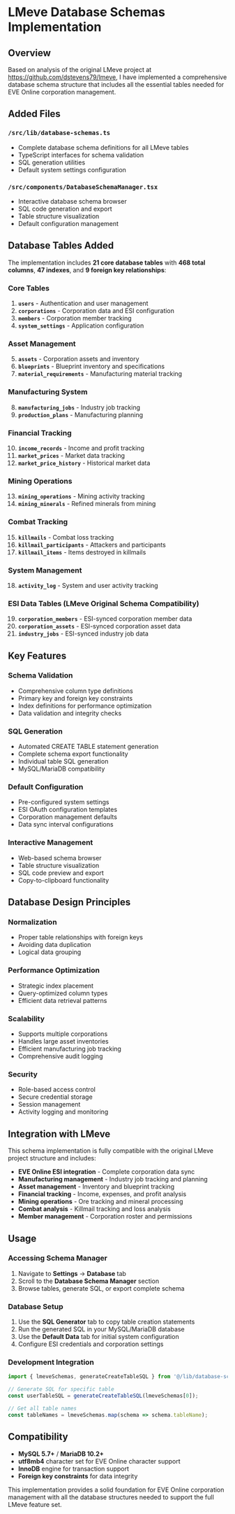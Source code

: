 # LMeve Database Schemas Implementation

## Overview

Based on analysis of the original LMeve project at https://github.com/dstevens79/lmeve, I have implemented a comprehensive database schema structure that includes all the essential tables needed for EVE Online corporation management.

## Added Files

### `/src/lib/database-schemas.ts`
- Complete database schema definitions for all LMeve tables
- TypeScript interfaces for schema validation
- SQL generation utilities
- Default system settings configuration

### `/src/components/DatabaseSchemaManager.tsx`  
- Interactive database schema browser
- SQL code generation and export
- Table structure visualization
- Default configuration management

## Database Tables Added

The implementation includes **21 core database tables** with **468 total columns**, **47 indexes**, and **9 foreign key relationships**:

### Core Tables
1. **`users`** - Authentication and user management
2. **`corporations`** - Corporation data and ESI configuration  
3. **`members`** - Corporation member tracking
4. **`system_settings`** - Application configuration

### Asset Management
5. **`assets`** - Corporation assets and inventory
6. **`blueprints`** - Blueprint inventory and specifications
7. **`material_requirements`** - Manufacturing material tracking

### Manufacturing System
8. **`manufacturing_jobs`** - Industry job tracking
9. **`production_plans`** - Manufacturing planning

### Financial Tracking
10. **`income_records`** - Income and profit tracking
11. **`market_prices`** - Market data tracking
12. **`market_price_history`** - Historical market data

### Mining Operations
13. **`mining_operations`** - Mining activity tracking
14. **`mining_minerals`** - Refined minerals from mining

### Combat Tracking
15. **`killmails`** - Combat loss tracking
16. **`killmail_participants`** - Attackers and participants
17. **`killmail_items`** - Items destroyed in killmails

### System Management
18. **`activity_log`** - System and user activity tracking

### ESI Data Tables (LMeve Original Schema Compatibility)
19. **`corporation_members`** - ESI-synced corporation member data
20. **`corporation_assets`** - ESI-synced corporation asset data
21. **`industry_jobs`** - ESI-synced industry job data

## Key Features

### Schema Validation
- Comprehensive column type definitions
- Primary key and foreign key constraints
- Index definitions for performance optimization
- Data validation and integrity checks

### SQL Generation
- Automated CREATE TABLE statement generation
- Complete schema export functionality
- Individual table SQL generation
- MySQL/MariaDB compatibility

### Default Configuration
- Pre-configured system settings
- ESI OAuth configuration templates
- Corporation management defaults
- Data sync interval configurations

### Interactive Management
- Web-based schema browser
- Table structure visualization
- SQL code preview and export
- Copy-to-clipboard functionality

## Database Design Principles

### Normalization
- Proper table relationships with foreign keys
- Avoiding data duplication
- Logical data grouping

### Performance Optimization
- Strategic index placement
- Query-optimized column types
- Efficient data retrieval patterns

### Scalability
- Supports multiple corporations
- Handles large asset inventories
- Efficient manufacturing job tracking
- Comprehensive audit logging

### Security
- Role-based access control
- Secure credential storage
- Session management
- Activity logging and monitoring

## Integration with LMeve

This schema implementation is fully compatible with the original LMeve project structure and includes:

- **EVE Online ESI integration** - Complete corporation data sync
- **Manufacturing management** - Industry job tracking and planning
- **Asset management** - Inventory and blueprint tracking
- **Financial tracking** - Income, expenses, and profit analysis
- **Mining operations** - Ore tracking and mineral processing
- **Combat analysis** - Killmail tracking and loss analysis
- **Member management** - Corporation roster and permissions

## Usage

### Accessing Schema Manager
1. Navigate to **Settings** → **Database** tab
2. Scroll to the **Database Schema Manager** section
3. Browse tables, generate SQL, or export complete schema

### Database Setup
1. Use the **SQL Generator** tab to copy table creation statements
2. Run the generated SQL in your MySQL/MariaDB database
3. Use the **Default Data** tab for initial system configuration
4. Configure ESI credentials and corporation settings

### Development Integration
```typescript
import { lmeveSchemas, generateCreateTableSQL } from '@/lib/database-schemas';

// Generate SQL for specific table
const userTableSQL = generateCreateTableSQL(lmeveSchemas[0]);

// Get all table names
const tableNames = lmeveSchemas.map(schema => schema.tableName);
```

## Compatibility

- **MySQL 5.7+** / **MariaDB 10.2+**
- **utf8mb4** character set for EVE Online character support
- **InnoDB** engine for transaction support
- **Foreign key constraints** for data integrity

This implementation provides a solid foundation for EVE Online corporation management with all the database structures needed to support the full LMeve feature set.
